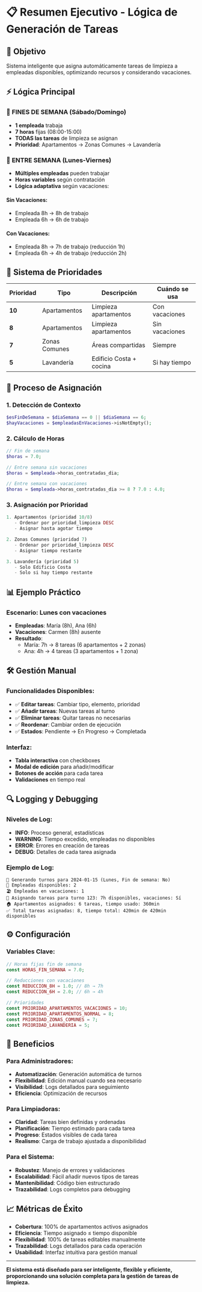 # 📋 Resumen Ejecutivo - Lógica de Generación de Tareas

## 🎯 Objetivo
Sistema inteligente que asigna automáticamente tareas de limpieza a empleadas disponibles, optimizando recursos y considerando vacaciones.

## ⚡ Lógica Principal

### 📅 **FINES DE SEMANA** (Sábado/Domingo)
- **1 empleada** trabaja
- **7 horas** fijas (08:00-15:00)
- **TODAS las tareas** de limpieza se asignan
- **Prioridad**: Apartamentos → Zonas Comunes → Lavandería

### 🏢 **ENTRE SEMANA** (Lunes-Viernes)
- **Múltiples empleadas** pueden trabajar
- **Horas variables** según contratación
- **Lógica adaptativa** según vacaciones:

#### Sin Vacaciones:
- Empleada 8h → 8h de trabajo
- Empleada 6h → 6h de trabajo

#### Con Vacaciones:
- Empleada 8h → 7h de trabajo (reducción 1h)
- Empleada 6h → 4h de trabajo (reducción 2h)

## 🎯 Sistema de Prioridades

| Prioridad | Tipo | Descripción | Cuándo se usa |
|-----------|------|-------------|---------------|
| **10** | Apartamentos | Limpieza apartamentos | Con vacaciones |
| **8** | Apartamentos | Limpieza apartamentos | Sin vacaciones |
| **7** | Zonas Comunes | Áreas compartidas | Siempre |
| **5** | Lavandería | Edificio Costa + cocina | Si hay tiempo |

## 🔄 Proceso de Asignación

### 1. **Detección de Contexto**
```php
$esFinDeSemana = $diaSemana == 0 || $diaSemana == 6;
$hayVacaciones = $empleadasEnVacaciones->isNotEmpty();
```

### 2. **Cálculo de Horas**
```php
// Fin de semana
$horas = 7.0;

// Entre semana sin vacaciones
$horas = $empleada->horas_contratadas_dia;

// Entre semana con vacaciones
$horas = $empleada->horas_contratadas_dia >= 8 ? 7.0 : 4.0;
```

### 3. **Asignación por Prioridad**
```php
1. Apartamentos (prioridad 10/8)
   - Ordenar por prioridad_limpieza DESC
   - Asignar hasta agotar tiempo

2. Zonas Comunes (prioridad 7)
   - Ordenar por prioridad_limpieza DESC
   - Asignar tiempo restante

3. Lavandería (prioridad 5)
   - Solo Edificio Costa
   - Solo si hay tiempo restante
```

## 📊 Ejemplo Práctico

### Escenario: Lunes con vacaciones
- **Empleadas**: María (8h), Ana (6h)
- **Vacaciones**: Carmen (8h) ausente
- **Resultado**:
  - María: 7h → 8 tareas (6 apartamentos + 2 zonas)
  - Ana: 4h → 4 tareas (3 apartamentos + 1 zona)

## 🛠️ Gestión Manual

### Funcionalidades Disponibles:
- ✅ **Editar tareas**: Cambiar tipo, elemento, prioridad
- ✅ **Añadir tareas**: Nuevas tareas al turno
- ✅ **Eliminar tareas**: Quitar tareas no necesarias
- ✅ **Reordenar**: Cambiar orden de ejecución
- ✅ **Estados**: Pendiente → En Progreso → Completada

### Interfaz:
- **Tabla interactiva** con checkboxes
- **Modal de edición** para añadir/modificar
- **Botones de acción** para cada tarea
- **Validaciones** en tiempo real

## 🔍 Logging y Debugging

### Niveles de Log:
- **INFO**: Proceso general, estadísticas
- **WARNING**: Tiempo excedido, empleadas no disponibles
- **ERROR**: Errores en creación de tareas
- **DEBUG**: Detalles de cada tarea asignada

### Ejemplo de Log:
```
🚀 Generando turnos para 2024-01-15 (Lunes, Fin de semana: No)
👥 Empleadas disponibles: 2
🏖️ Empleadas en vacaciones: 1
🎯 Asignando tareas para turno 123: 7h disponibles, vacaciones: Sí
🏠 Apartamentos asignados: 6 tareas, tiempo usado: 360min
✅ Total tareas asignadas: 8, tiempo total: 420min de 420min disponibles
```

## ⚙️ Configuración

### Variables Clave:
```php
// Horas fijas fin de semana
const HORAS_FIN_SEMANA = 7.0;

// Reducciones con vacaciones
const REDUCCION_8H = 1.0; // 8h → 7h
const REDUCCION_6H = 2.0; // 6h → 4h

// Prioridades
const PRIORIDAD_APARTAMENTOS_VACACIONES = 10;
const PRIORIDAD_APARTAMENTOS_NORMAL = 8;
const PRIORIDAD_ZONAS_COMUNES = 7;
const PRIORIDAD_LAVANDERIA = 5;
```

## 🚀 Beneficios

### Para Administradores:
- **Automatización**: Generación automática de turnos
- **Flexibilidad**: Edición manual cuando sea necesario
- **Visibilidad**: Logs detallados para seguimiento
- **Eficiencia**: Optimización de recursos

### Para Limpiadoras:
- **Claridad**: Tareas bien definidas y ordenadas
- **Planificación**: Tiempo estimado para cada tarea
- **Progreso**: Estados visibles de cada tarea
- **Realismo**: Carga de trabajo ajustada a disponibilidad

### Para el Sistema:
- **Robustez**: Manejo de errores y validaciones
- **Escalabilidad**: Fácil añadir nuevos tipos de tareas
- **Mantenibilidad**: Código bien estructurado
- **Trazabilidad**: Logs completos para debugging

## 📈 Métricas de Éxito

- **Cobertura**: 100% de apartamentos activos asignados
- **Eficiencia**: Tiempo asignado ≤ tiempo disponible
- **Flexibilidad**: 100% de tareas editables manualmente
- **Trazabilidad**: Logs detallados para cada operación
- **Usabilidad**: Interfaz intuitiva para gestión manual

---

**El sistema está diseñado para ser inteligente, flexible y eficiente, proporcionando una solución completa para la gestión de tareas de limpieza.**

